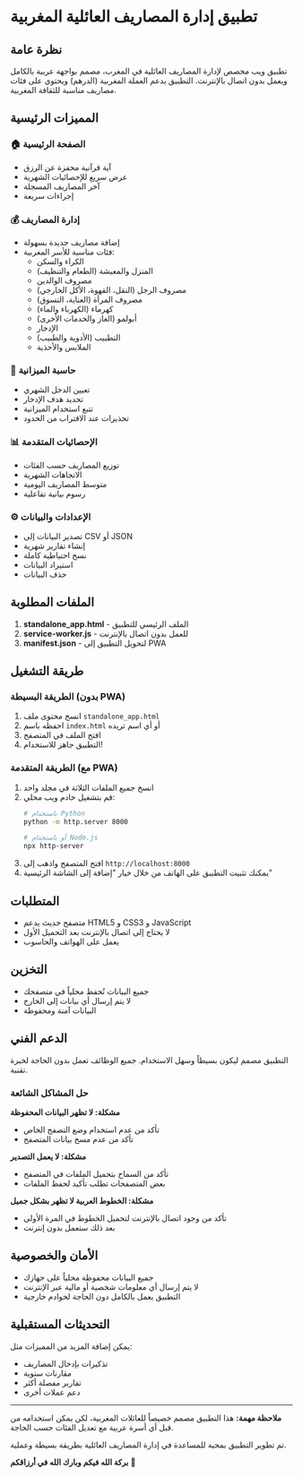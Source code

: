 # تطبيق إدارة المصاريف العائلية المغربية

## نظرة عامة

تطبيق ويب مخصص لإدارة المصاريف العائلية في المغرب، مصمم بواجهة عربية بالكامل ويعمل بدون اتصال بالإنترنت. التطبيق يدعم العملة المغربية (الدرهم) ويحتوي على فئات مصاريف مناسبة للثقافة المغربية.

## المميزات الرئيسية

### 🏠 الصفحة الرئيسية
- آية قرآنية محفزة عن الرزق
- عرض سريع للإحصائيات الشهرية
- آخر المصاريف المسجلة
- إجراءات سريعة

### 💰 إدارة المصاريف
- إضافة مصاريف جديدة بسهولة
- فئات مناسبة للأسر المغربية:
  - الكراء والسكن
  - المنزل والمعيشة (الطعام والتنظيف)
  - مصروف الوالدين
  - مصروف الرجل (النقل، القهوة، الأكل الخارجي)
  - مصروف المرأة (العناية، التسوق)
  - كهرماء (الكهرباء والماء)
  - أبولمو (الغاز والخدمات الأخرى)
  - الإدخار
  - التطبيب (الأدوية والطبيب)
  - الملابس والأحذية

### 🧮 حاسبة الميزانية
- تعيين الدخل الشهري
- تحديد هدف الإدخار
- تتبع استخدام الميزانية
- تحذيرات عند الاقتراب من الحدود

### 📊 الإحصائيات المتقدمة
- توزيع المصاريف حسب الفئات
- الاتجاهات الشهرية
- متوسط المصاريف اليومية
- رسوم بيانية تفاعلية

### ⚙️ الإعدادات والبيانات
- تصدير البيانات إلى CSV أو JSON
- إنشاء تقارير شهرية
- نسخ احتياطية كاملة
- استيراد البيانات
- حذف البيانات

## الملفات المطلوبة

1. **standalone_app.html** - الملف الرئيسي للتطبيق
2. **service-worker.js** - للعمل بدون اتصال بالإنترنت
3. **manifest.json** - لتحويل التطبيق إلى PWA

## طريقة التشغيل

### الطريقة البسيطة (بدون PWA)
1. انسخ محتوى ملف `standalone_app.html`
2. احفظه باسم `index.html` أو أي اسم تريده
3. افتح الملف في المتصفح
4. التطبيق جاهز للاستخدام!

### الطريقة المتقدمة (مع PWA)
1. انسخ جميع الملفات الثلاثة في مجلد واحد
2. قم بتشغيل خادم ويب محلي:
   ```bash
   # باستخدام Python
   python -m http.server 8000
   
   # أو باستخدام Node.js
   npx http-server
   ```
3. افتح المتصفح واذهب إلى `http://localhost:8000`
4. يمكنك تثبيت التطبيق على الهاتف من خلال خيار "إضافة إلى الشاشة الرئيسية"

## المتطلبات

- متصفح حديث يدعم HTML5 و CSS3 و JavaScript
- لا يحتاج إلى اتصال بالإنترنت بعد التحميل الأول
- يعمل على الهواتف والحاسوب

## التخزين

- جميع البيانات تُحفظ محلياً في متصفحك
- لا يتم إرسال أي بيانات إلى الخارج
- البيانات آمنة ومحفوظة

## الدعم الفني

التطبيق مصمم ليكون بسيطاً وسهل الاستخدام. جميع الوظائف تعمل بدون الحاجة لخبرة تقنية.

### حل المشاكل الشائعة

**مشكلة: لا تظهر البيانات المحفوظة**
- تأكد من عدم استخدام وضع التصفح الخاص
- تأكد من عدم مسح بيانات المتصفح

**مشكلة: لا يعمل التصدير**
- تأكد من السماح بتحميل الملفات في المتصفح
- بعض المتصفحات تطلب تأكيد لحفظ الملفات

**مشكلة: الخطوط العربية لا تظهر بشكل جميل**
- تأكد من وجود اتصال بالإنترنت لتحميل الخطوط في المرة الأولى
- بعد ذلك ستعمل بدون إنترنت

## الأمان والخصوصية

- جميع البيانات محفوظة محلياً على جهازك
- لا يتم إرسال أي معلومات شخصية أو مالية عبر الإنترنت
- التطبيق يعمل بالكامل دون الحاجة لخوادم خارجية

## التحديثات المستقبلية

يمكن إضافة المزيد من المميزات مثل:
- تذكيرات بإدخال المصاريف
- مقارنات سنوية
- تقارير مفصلة أكثر
- دعم عملات أخرى

---

**ملاحظة مهمة:** هذا التطبيق مصمم خصيصاً للعائلات المغربية، لكن يمكن استخدامه من قبل أي أسرة عربية مع تعديل الفئات حسب الحاجة.

تم تطوير التطبيق بمحبة للمساعدة في إدارة المصاريف العائلية بطريقة بسيطة وعملية.

**بركة الله فيكم وبارك الله في أرزاقكم** 🤲